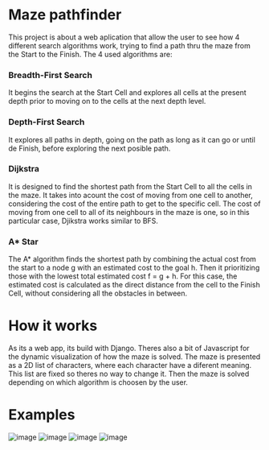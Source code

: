 # Maze pathfinder
  This project is about a web aplication that allow the user to see how 4 different search algorithms work, trying to find a path thru the maze from the Start to the Finish.
The 4 used algorithms are:
### Breadth-First Search
  It begins the search at the Start Cell and explores all cells at the present depth prior to moving on to the cells at the next depth level.
### Depth-First Search
  It explores all paths in depth, going on the path as long as it can go or until de Finish, before exploring the next posible path.
### Dijkstra
  It is designed to find the shortest path from the Start Cell to all the cells in the maze. It takes into acount the cost of moving from one cell to another, considering the cost of the entire path to get to the specific cell.
  The cost of moving from one cell to all of its neighbours in the maze is one, so in this particular case, Djikstra works similar to BFS.
### A* Star
  The A* algorithm finds the shortest path by combining the actual cost from the start to a node g with an estimated cost to the goal h. Then it prioritizing those with the lowest total estimated cost f = g + h.
  For this case, the estimated cost is calculated as the direct distance from the cell to the Finish Cell, without considering all the obstacles in between.

# How it works
  As its a web app, its build with Django. Theres also a bit of Javascript for the dynamic visualization of how the maze is solved.
  The maze is presented as a 2D list of characters, where each character have a diferent meaning. This list are fixed so theres no way to change it.
  Then the maze is solved depending on which algorithm is choosen by the user.

# Examples
![image](https://github.com/user-attachments/assets/b57bac96-9b88-4a3e-bede-a9f47cc961d6)
![image](https://github.com/user-attachments/assets/54febc01-a643-43f9-bf1d-834666557760)
![image](https://github.com/user-attachments/assets/ae62a7cd-0ddc-4710-a9fa-b39a8a163136)
![image](https://github.com/user-attachments/assets/2822bd3b-3556-424b-b028-617ca3dca60c)


  
